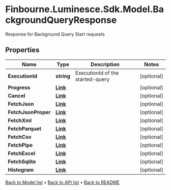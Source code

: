 # Finbourne.Luminesce.Sdk.Model.BackgroundQueryResponse
Response for Background Query Start requests

## Properties

Name | Type | Description | Notes
------------ | ------------- | ------------- | -------------
**ExecutionId** | **string** | ExecutionId of the started-query | [optional] 
**Progress** | [**Link**](Link.md) |  | [optional] 
**Cancel** | [**Link**](Link.md) |  | [optional] 
**FetchJson** | [**Link**](Link.md) |  | [optional] 
**FetchJsonProper** | [**Link**](Link.md) |  | [optional] 
**FetchXml** | [**Link**](Link.md) |  | [optional] 
**FetchParquet** | [**Link**](Link.md) |  | [optional] 
**FetchCsv** | [**Link**](Link.md) |  | [optional] 
**FetchPipe** | [**Link**](Link.md) |  | [optional] 
**FetchExcel** | [**Link**](Link.md) |  | [optional] 
**FetchSqlite** | [**Link**](Link.md) |  | [optional] 
**Histogram** | [**Link**](Link.md) |  | [optional] 

[Back to Model list](../README.md#documentation-for-models) &#8226; [Back to API list](../README.md#documentation-for-api-endpoints) &#8226; [Back to README](../README.md)

